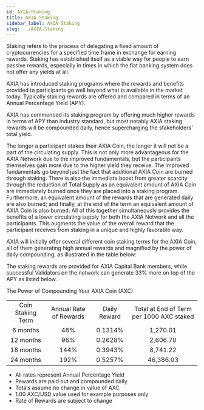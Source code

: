 ```yaml
---
id: AXIA-Staking
title: AXIA Staking
sidebar_label: AXIA Staking
slug: ../AXIA-Staking
---
```


Staking refers to the process of delegating a fixed amount of cryptocurrencies for a specified time frame in exchange for earning rewards. Staking has established itself as a viable way for people to earn passive rewards, especially in times in which the fiat banking system does not offer any yields at all.

AXIA has introduced staking programs where the rewards and benefits provided to participants go well beyond what is available in the market today. Typically staking rewards are offered and compared in terms of an Annual Percentage Yield (APY). 

AXIA has commenced its staking program by offering much higher rewards in terms of APY than industry standard, but most notably AXIA staking rewards will be compounded daily, hence supercharging the stakeholders’ total yield.

The longer a participant stakes their AXIA Coin, the longer it will not be a part of the circulating supply. This is not only more advantageous for the AXIA Network due to the improved fundamentals, but the participants themselves gain more due to the higher yield they receive. The improved fundamentals go beyond just the fact that additional AXIA Coin are burned through staking. There is also the immediate boost from greater scarcity through the reduction of Total Supply as an equivalent amount of AXIA Coin are immediately burned once they are placed into a staking program. Furthermore, an equivalent amount of the rewards that are generated daily are also burned; and finally, at the end of the term an equivalent amount of AXIA Coin is also burned. All of this together simultaneously provides the benefits of a lower circulating supply for both the AXIA Network and all the participants. This augments the value of the overall reward that the participant receives from staking in a unique and highly favorable way. 

AXIA will initially offer several different coin staking terms for the AXIA Coin, all of them generating high annual rewards and magnified by the power of daily compounding, as illustrated in the table below:

The staking rewards are provided for AXIA Capital Bank members, while successful Validators on the network can generate 33% more on top of the APY as listed below.


The Power of Compounding Your AXIA Coin (AXC)

|               |                        |                             |         |
| :-----------: | :--------------------: | :-------------------------: | :-----: |
| Coin Staking Term  |     Annual Rate of Rewards       | Daily Reward | Total at End of Term per 1000 AXC staked |
|    6 months    |          48%            |          0.1314%           |  1,270.01  |
|    12 months    |           96%           |            0.2628%          |   2,606.70  |
|     18 months    |          144%          |           0.3943%            |  8,741.22 |
|     24 months     |          192%          |           0.5257%            |  46,386.03   |

* All rates represent Annual Percentage Yield 
* Rewards are paid out and compounded daily
* Totals assume no change in value of AXC 
* 1.00 AXC/USD value used for example purposes only
* Rate of Rewards are subject to change

